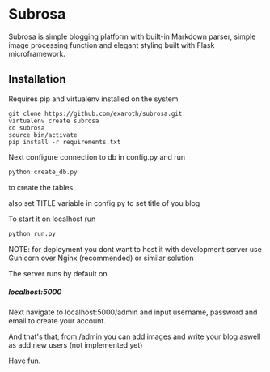 # Subrosa

Subrosa is simple blogging platform with built-in Markdown parser, simple image processing function and elegant styling built with Flask microframework.


## Installation

Requires pip and virtualenv installed on the system

``` shell
git clone https://github.com/exaroth/subrosa.git
virtualenv create subrosa
cd subrosa
source bin/activate
pip install -r requirements.txt
```

Next configure connection to db in config.py
and run
``` python
python create_db.py 
```
to create the tables

also set TITLE variable in config.py to set title of you blog

To start it on localhost run

``` python
python run.py
```

NOTE: for deployment you dont want to host it with development server
use Gunicorn over Nginx (recommended) or similar solution

The server runs by default on

##### localhost:5000

Next navigate to localhost:5000/admin and input username, password and email to create your account.


And that's that, from /admin you can add images and write your blog aswell as add new users (not implemented yet)

Have fun.

